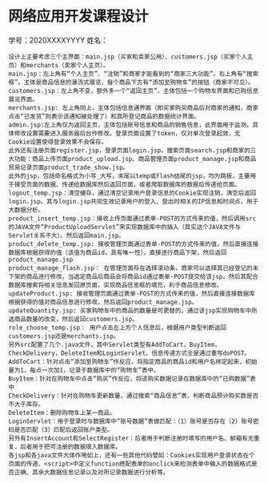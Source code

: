 # 网络应用开发课程设计
学号：2020XXXXYYYY
姓名：

    设计上主要考虑三个主界面：main.jsp（买家和卖家公用）、customers.jsp（买家个人主页）和merchants（卖家个人主页）。
    main.jsp：左上角有“个人主页”、“注销”和商家才能看到的“商家三大功能”。右上角有“搜索框”。主体是商品信息的瀑流式展览，每个商品下方有“添加至购物车”的按钮（商家不可见）。
    customers.jsp：左上角不变，额外多一个“返回主页”。主体包括一个购物车界面和已购信息展览界面。
    merchants.jsp: 左上角同上，主体包括信息通界面（即买家购买商品后对商家的通知，商家点击“已发货”则表示该通知被处理了）和其所登记商品的数据统计界面。
    admin.jsp:左上角仅为返回主页，主体包括账号信息和商品的销售信息，此界面用于监测，具体修改设置需要进入服务器后台作修改。登录页面设置了token，仅对单次登录起效，无Cookie设置使得登录效果不会保存。
    此外还有注册页面register.jsp，登录页面login.jsp，搜索页面search.jsp和商家的三大功能：商品上传页面product_upload.jsp、商品管理页面product_manage.jsp和商品贸易记录页面product_trade_show.jsp。
    此外的jsp，包括命名格式为小写_大写，末尾以temp或flash结尾的jsp，均为跳板，主要用于接受页面的数据、传递给数据库然后返回页面，或者爬取数据库的数据后传递给页面。
    logout_temp.jsp：清空缓存，通过清空记录用户登录信息的Cookie实现注销，清空后返回login.jsp。其与login.jsp共同生效记录用户的登入、登出时相关的IP信息和时间点，用于大数据分析。
    product_insert_temp.jsp：接收上传页面通过表单-POST的方式传来的值，然后调用src的JAVA文件“ProductUploadServlet”来实现数据库中的插入（其实这个JAVA文件与Servlet关系不大）。然后返回main.jsp。
    product_delete_temp.jsp: 接收管理页面通过表单-POST的方式传来的值，然后直接连接数据库根据获得的值（该值为商品id，具有唯一性），直接进行商品下架，然后返回product_manage.jsp
    product_manage_flash.jsp： 在管理页面存在选择滚动条，商家可以选择其已经登记的未下架的商品进行修改，当选定商品后商品会将商品id通过表单-POST提交给该jsp，然后其配合数据库搜索将相关信息发回原页面，实现商品信息框的填充，利于商品信息修改。
    updateProduct.jsp: 接收管理页面通过表单-POST的方式传来的值，然后直接连接数据库根据获得的值对商品信息进行修改，然后返回product_manage.jsp。
    updateQuantity.jsp: 买家购物车中的商品的数量是可更替的，通过该jsp实现购物车中所选商品数量的改变，然后返回customers.jsp。
    role_choose_temp.jsp： 用户点击左上方个人信息后，根据用户类型判断返回customers.jsp还是merchants.jsp。
    另外src配置了几个.java文件，其中Servlet类型有AddToCart，BuyItem，CheckDelivery，DeleteItem和LoginServlet。信息传递方式全是通过重写doPOST。
    AddToCart：针对点击“添加至购物车”作反应，将指定商品的商品id和用户名绑定起来，初始量为1，每点一次加1，记录于数据库中的“购物车”表中。
    BuyItem：针对在购物车中点击“购买”作反应，将该购买数据记录在数据库中的“已购数据”表中   
    CheckDelivery：针对在购物车更新数量，通过搜索“商品信息”表，判断商品预计购买数是否不大于库存。
    DeleteItem：删除购物车上某一商品。
    LoginServlet：用于登录时与数据库中“账号数据”表做匹配：（1）账号是否存在（2）账号密码是否匹配（3）匹配后返回账户类型。
    另外有InsertAccount和SelectRegister：后者用于判断注册时填写的用户名、邮箱有无重复，后者用于把可注册的数据填入数据库。
    各jsp和各java文件大体作用如上，还有一些其他代码譬如：Cookies实现用户登录状态在个页面的传递、<script>中定义function搭配表单的onclick来检测表单中输入的数据格式是否正确、其余大数据信息记录以及对所记录数据进行分析等。
